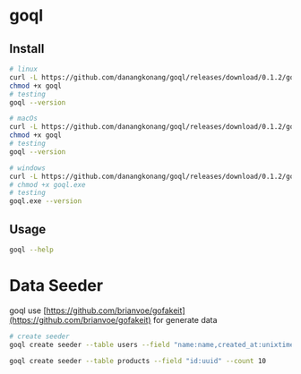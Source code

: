 # goql

## Install

```bash
# linux
curl -L https://github.com/danangkonang/goql/releases/download/0.1.2/goql_linux -o goql
chmod +x goql
# testing
goql --version

# macOs
curl -L https://github.com/danangkonang/goql/releases/download/0.1.2/goql_macOs -o goql
chmod +x goql
# testing
goql --version

# windows
curl -L https://github.com/danangkonang/goql/releases/download/0.1.2/goql_windows -o goql.exe
# chmod +x goql.exe
# testing
goql.exe --version
```

## Usage
```bash
goql --help
```

# Data Seeder

goql use [https://github.com/brianvoe/gofakeit](https://github.com/brianvoe/gofakeit) for generate data

```bash
# create seeder
goql create seeder --table users --field "name:name,created_at:unixtime" --count 100

goql create seeder --table products --field "id:uuid" --count 10
```